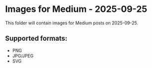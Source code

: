 # Images for Medium - 2025-09-25

This folder will contain images for Medium posts on 2025-09-25.

## Supported formats:
- PNG
- JPG/JPEG
- SVG
